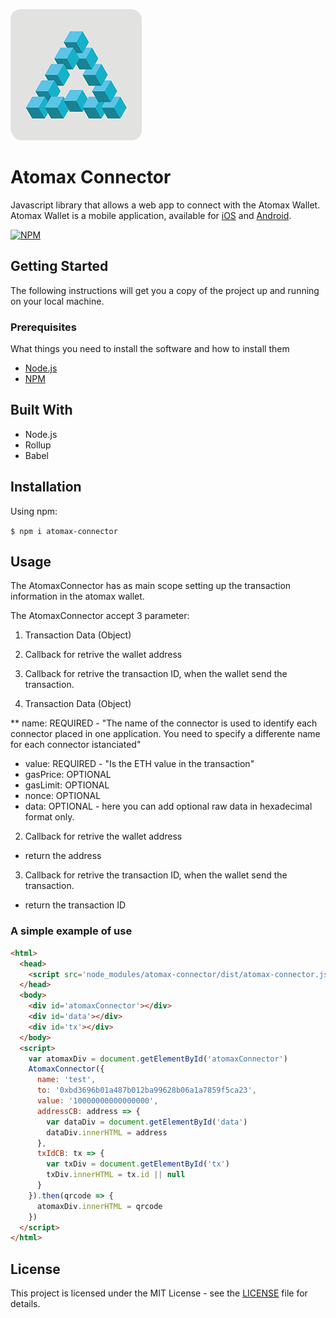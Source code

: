 ![ATOMAX](https://raw.githubusercontent.com/TrustlessLabsLtd/static-files/master/atomax-icon.png)



# Atomax Connector

Javascript library that allows a web app to connect with the Atomax Wallet.
Atomax Wallet is a mobile application, available for [iOS](https://itunes.apple.com/us/app/atomax-wallet-lite/id1415885195) and [Android](https://play.google.com/store/apps/details?id=com.atomax_wallet). 

[![NPM](https://nodei.co/npm/atomax-connector.png)](https://nodei.co/npm/atomax-connector/)

## Getting Started

The following instructions will get you a copy of the project up and running on your local machine.

### Prerequisites

What things you need to install the software and how to install them

* [Node.js](https://nodejs.org/)
* [NPM](https://www.npmjs.com/)


## Built With

* Node.js
* Rollup
* Babel

## Installation

Using npm:

`$ npm i atomax-connector`

## Usage

The AtomaxConnector has as main scope setting up the transaction
information in the atomax wallet.

The AtomaxConnector accept 3 parameter:
1. Transaction Data (Object)
2. Callback for retrive the wallet address
3. Callback for retrive the transaction ID, when the wallet send the transaction.


1. Transaction Data (Object)

  ** name: REQUIRED - "The name of the connector is used to identify
  each connector placed in one application. You need to
  specify a differente name for each connector istanciated"

  * value: REQUIRED - "Is the ETH value in the transaction"
  * gasPrice: OPTIONAL
  * gasLimit: OPTIONAL
  * nonce: OPTIONAL
  * data: OPTIONAL - here you can add optional raw data in hexadecimal format only.


2. Callback for retrive the wallet address

  * return the address


3. Callback for retrive the transaction ID, when the wallet send the transaction.

  * return the transaction ID


### A simple example of use

```html
<html>
  <head>
    <script src='node_modules/atomax-connector/dist/atomax-connector.js'></script>
  </head>
  <body>
    <div id='atomaxConnector'></div>
    <div id='data'></div>
    <div id='tx'></div>
  </body>
  <script>
    var atomaxDiv = document.getElementById('atomaxConnector')
    AtomaxConnector({
      name: 'test',
      to: '0xbd3696b01a487b012ba99628b06a1a7859f5ca23',
      value: '10000000000000000',
      addressCB: address => {
        var dataDiv = document.getElementById('data')
        dataDiv.innerHTML = address
      },
      txIdCB: tx => {
        var txDiv = document.getElementById('tx')
        txDiv.innerHTML = tx.id || null
      }
    }).then(qrcode => {
      atomaxDiv.innerHTML = qrcode
    })
  </script>
</html>
```


## License

This project is licensed under the MIT License - see the [LICENSE](LICENSE) file for details.
